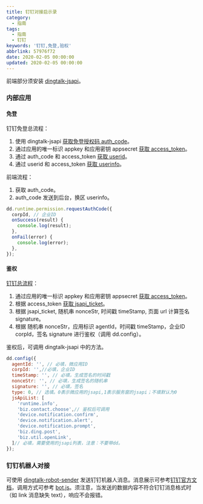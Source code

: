 ```yaml
---
title: 钉钉对接启示录
category:
  - 指南
tags:
  - 指南
  - 钉钉
keywords: '钉钉,免登,验权'
abbrlink: 57976f72
date: 2020-02-05 00:00:00
updated: 2020-02-05 00:00:00
---
```


前端部分须安装 [dingtalk-jsapi](https://www.npmjs.com/package/dingtalk-jsapi)。

### 内部应用

#### 免登

钉钉免登总流程：

1. 使用 dingtalk-jsapi [获取免登授权码 auth_code](https://ding-doc.dingtalk.com/doc#/dev/about)。
2. 通过应用的唯一标识 appkey 和应用密钥 appsecret [获取 access_token](https://open-dev.dingtalk.com/apiExplorer#/?devType=org&api=/gettokens)。
3. 通过 auth_code 和 access_token [获取 userid](https://open-dev.dingtalk.com/apiExplorer#/?devType=org&api=/user/getuserinfo)。
4. 通过 userid 和 access_token [获取 userinfo](https://open-dev.dingtalk.com/apiExplorer#/?devType=org&api=/user/get)。

前端流程：

1. 获取 auth_code。
2. auth_code 发送到后台，换区 userinfo。

```javascript
dd.runtime.permission.requestAuthCode({
  corpId, // 企业ID
  onSuccess(result) {
    console.log(result);
  },
  onFail(error) {
    console.log(error);
  },
});
```

#### 鉴权

[钉钉总流程](https://ding-doc.dingtalk.com/doc#/dev/uwa7vs)：

1. 通过应用的唯一标识 appkey 和应用密钥 appsecret [获取 access_token](https://open-dev.dingtalk.com/apiExplorer#/?devType=org&api=/gettokens)。
2. 根据 access_token [获取 jsapi_ticket](https://open-dev.dingtalk.com/apiExplorer#/?devType=org&api=/get_jsapi_ticket)。
3. 根据 jsapi_ticket, 随机串 nonceStr, 时间戳 timeStamp, 页面 url 计算签名 signature。
4. 根据 随机串 nonceStr，应用标识 agentId，时间戳 timeStamp，企业ID corpId，签名 signature 进行鉴权（调用 dd.config）。

鉴权后，可调用 dingtalk-jsapi 中的方法。

```javascript
dd.config({
  agentId: '', // 必填，微应用ID
  corpId: '',//必填，企业ID
  timeStamp: '', // 必填，生成签名的时间戳
  nonceStr: '', // 必填，生成签名的随机串
  signature: '', // 必填，签名
  type: 0, // 选填。0表示微应用的jsapi,1表示服务窗的jsapi；不填默认为0
  jsApiList: [
    'runtime.info',
    'biz.contact.choose',// 鉴权后可调用
    'device.notification.confirm',
    'device.notification.alert',
    'device.notification.prompt',
    'biz.ding.post',
    'biz.util.openLink',
  ]// 必填，需要使用的jsapi列表，注意：不要带dd。
});
```

### 钉钉机器人对接

可使用 [dingtalk-robot-sender](https://github.com/x-cold/dingtalk-robot) 发送钉钉机器人消息。消息展示可参考[钉钉官方文档](https://ding-doc.dingtalk.com/doc#/serverapi3/iydd5h)，调用方式可参考 [bot.js](https://github.com/x-cold/dingtalk-robot/blob/master/lib/bot.js)。须注意，当发送的数据内容不符合钉钉消息格式时（如 link 消息缺失 text），响应不会报错。